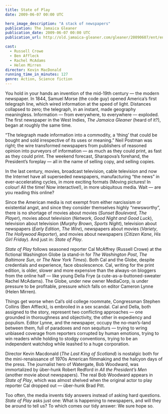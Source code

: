 ```yaml
---
title: State of Play
date: 2009-06-07 00:00 UTC

hero_image_description: "A stack of newspapers"
publication: The Jamaica Gleaner
publication_date: 2009-06-07 00:00 UTC
publication_url: http://old.jamaica-gleaner.com/gleaner/20090607/ent/ent10.html

cast:
  - Russell Crowe
  - Ben Affleck
  - Rachel McAdams
  - Helen Mirren
director: Kevin MacDonald
running_time_in_minutes: 127
genre: Action, Science fiction
---
```


You hold in your hands an invention of the mid-19th century — the modern
newspaper. In 1844, Samuel Morse (the code guy) opened America’s first telegraph
line, which wired information at the speed of light. Distances collapsed to
zero; the telegraph, in an instant, made geography meaningless. Information —
from everywhere, to everywhere — exploded. The first newspaper in the West
Indies, *The Jamaica Gleaner* (heard of it?), began at roughly the same time.

“The telegraph made information into a commodity, a ‘thing’ that could be bought
and sold irrespective of its uses or meaning.” Neil Postman was right; the wire
transformed newspapers from publishers of reasoned opinion into purveyors of
information — as much as they could print, as fast as they could print. The
weekend forecast, Sharapova’s forehand, the President’s foreplay — all in the
name of selling copy, and selling copies.

In the last century, movies, broadcast television, cable television and now the
Internet have all superseded newspapers, manufacturing “the news” in
ever-accelerating cycles, in more exciting formats (Moving pictures! In colour!
All the time! Now interactive!), in more ubiquitous media. Wait — are you
reading this online?

Since the American media is not exempt from either narcissism or existential
angst, and since they consider themselves highly “newsworthy”, there is no
shortage of movies about movies (*Sunset Boulevard*, *The Player*), movies about
television (*Network*, *Good Night and Good Luck*), television about television
(*Murphy Brown*, *Sports Night*), television about newspapers (*Early Edition*,
*The Wire*), newspapers about movies (*Variety*, *The Hollywood Reporter*), and
movies about newspapers (*Citizen Kane*, *His Girl Friday*). And just in: *State
of Play*.

*State of Play* follows seasoned reporter Cal McAffrey (Russell Crowe) at the
fictional Washington Globe (a stand-in for *The Washington Post*, *The Baltimore
Sun*, or *The New York Times*). Both Cal and the Globe, despite credentials and
experience, face obsolescence. Cal, writing for the print edition, is older,
slower and more expensive than the always-on bloggers from the online half —
like young Della Frye (a cute-as-a-buttoned-sweater Rachel McAdams). The Globe,
under new owner MediaCorp, is under pressure to be profitable, pressure which
falls on editor Cameron Lynne (Helen Mirren).

Things get worse when Cal’s old college roommate, Congressman Stephen Collins
(Ben Affleck), is embroiled in a sex scandal. Cal and Della, both assigned to
the story, represent two conflicting approaches — one grounded in thoroughness
and objectivity, the other in expediency and populism. Editor Lynne, and the
newspaper, occupy the no-man’s-land between them, full of paradoxes and non
sequiturs — trying to wring unbiased coverage from reporters corrupted by human
emotions, trying to win readers while holding to stodgy conventions, trying to
be an independent watchdog while leashed to a huge corporation.

Director Kevin Macdonald (*The Last King of Scotland*) is nostalgic both for the
mini-renaissance of 1970s American filmmaking and the halcyon days of the press.
The journalist hero of Watergate, Bob Woodward, was immortalized by über-hunk
Robert Redford in *All the President’s Men* (another movie about newspapers).
The real Bob Woodward appears in *State of Play*, which was almost shelved when
the original actor to play reporter Cal dropped out — über-hunk Brad Pitt.

Too often, the media invents tidy answers instead of asking hard questions.
*State of Play* asks just one: What is happening to newspapers, and will they be
around to tell us? To which comes our tidy answer: We sure hope so.
